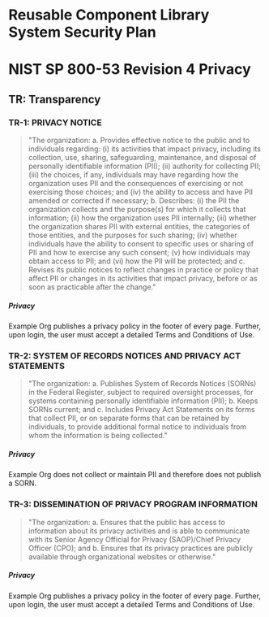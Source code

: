 # Reusable Component Library System Security Plan

# NIST SP 800-53 Revision 4 Privacy

## TR: Transparency

### TR-1: PRIVACY NOTICE

> "The organization:
>      a.    Provides effective notice to the public and to individuals regarding:
> (i) its activities that
>            impact privacy, including its collection, use, sharing, safeguarding,
> maintenance, and disposal
>            of personally identifiable information (PII); (ii) authority for collecting
> PII; (iii) the choices, if
>            any, individuals may have regarding how the organization uses PII and
> the consequences of
>            exercising or not exercising those choices; and (iv) the ability to
> access and have PII amended
>            or corrected if necessary;
>      b.    Describes: (i) the PII the organization collects and the purpose(s)
> for which it collects that
>            information; (ii) how the organization uses PII internally; (iii) whether
> the organization shares
>            PII with external entities, the categories of those entities, and the
> purposes for such sharing;
>            (iv) whether individuals have the ability to consent to specific uses
> or sharing of PII and how
>            to exercise any such consent; (v) how individuals may obtain access
> to PII; and (vi) how the
>            PII will be protected; and
>      c.    Revises its public notices to reflect changes in practice or policy
> that affect PII or changes in
>            its activities that impact privacy, before or as soon as practicable
> after the change."

##### Privacy

Example Org publishes a privacy policy in the footer of every  page. Further, upon login,
the user must accept a detailed Terms and Conditions of Use.


### TR-2: SYSTEM OF RECORDS NOTICES AND PRIVACY ACT STATEMENTS

> "The organization:
>      a.    Publishes System of Records Notices (SORNs) in the Federal Register,
> subject to required
>            oversight processes, for systems containing personally identifiable
> information (PII);
>      b.    Keeps SORNs current; and
>      c.    Includes Privacy Act Statements on its forms that collect PII, or on
> separate forms that can be
>            retained by individuals, to provide additional formal notice to individuals
> from whom the
>            information is being collected."

##### Privacy

Example Org does not collect or maintain PII and therefore does not publish a SORN.


### TR-3: DISSEMINATION OF PRIVACY PROGRAM INFORMATION

> "The organization:
>      a.    Ensures that the public has access to information about its privacy activities and is able to
>            communicate with its Senior Agency Official for Privacy (SAOP)/Chief Privacy Officer
>            (CPO); and
>      b.    Ensures that its privacy practices are publicly available through organizational websites or
>            otherwise."

##### Privacy

Example Org publishes a privacy policy in the footer of every page. Further, upon login,
the user must accept a detailed Terms and Conditions of Use.



